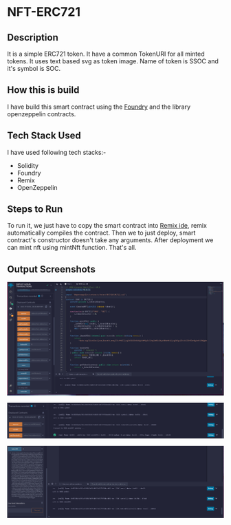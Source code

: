 # NFT-ERC721

## Description

It is a simple ERC721 token.
It have a common TokenURI for all minted tokens.
It uses text based svg as token image.
Name of token is SSOC and it's symbol is SOC.

## How this is build

I have build this smart contract using the [Foundry](https://github.com/foundry-rs/foundry) and the library openzeppelin contracts.

## Tech Stack Used

I have used following tech stacks:-

- Solidity
- Foundry
- Remix
- OpenZeppelin

## Steps to Run

To run it, we just have to copy the smart contract into [Remix ide](https://remix.ethereum.org/), remix automatically compiles the contract. Then we to just deploy, smart contract's constructor doesn't take any arguments. After deployment we can mint nft using mintNft function. That's all.

## Output Screenshots

![Functions of Contract](./images/functions.png)

![Minting Token](./images/mintNft.png)

![URI of Token](./images/tokenURI.png)
